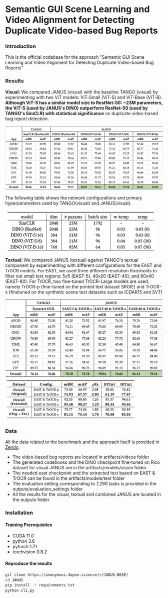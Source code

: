 # Semantic GUI Scene Learning and Video Alignment for Detecting Duplicate Video-based Bug Reports
### Introduction
This is the official codebase for the approach "Semantic GUI Scene Learning and Video Alignment for Detecting Duplicate Video-based Bug Reports"

### Results
**Visual:** We compared JANUS (visual) with the baseline TANGO (visual) by experimenting with two ViT models: ViT-Small (ViT-S) and ViT-Base (ViT-B). **Although ViT-S has a similar model size to RestNet-50: ~23M parameters, the ViT-S (used by JANUS's DINO) outperform ResNet-50 (used by TANGO's SimCLR) with statistical significance** on duplicate video-based bug report detection. 

<img src="tabels/visual.png" alt="visual results" width="720">

The following table shows the network configurations and primary hyperparameters used by TANGO(visual) and JANUS(visual).

<img src="tabels/visual_config.png" alt="visual results" width="480">

**Textual:** We compared JANUS (textual) against TANGO's textual component by experimenting with different configurations for the EAST and TrOCR models. For EAST, we used three different resolution thresholds to filter out small text regions: $5 x 5$ (EAST-5), $40 x 20$ (EAST-40), and $80 x 40$ (EAST-80). For TrOCR, two fine-tuned TrOCR-Large models are used, namely TrOCR-p (fine-tuned on the printed text dataset SROIE) and  TrOCR-s (finetuned on the synthetic scene text datasets such as ICDAR15 and SVT)

<img src="tabels/text.png" alt="textual results" width="560">

<img src="tabels/text_comparison.png" alt="trocr results" width="420">

### Data

All the data related to the benchmark and the approach itself is provided in [Zendo](https://sandbox.zenodo.org/record/1166765#.Y_Y4CexBx8Y).

* The video-based bug reports are located in artifacts/videos folder
* The generated codebooks and the DINO checkpoint fine-tuned on Rico dataset for visual JANUS are in the artifacts/models/vision folder
* The needed east checkpoint and the extracted text based on EAST & TrOCR can be found in the artifacts/models/text folder 
* The evaluation setting corresponding to 7,290 tasks is provided in the outputs/evaluation_settings folder
* All the results for the visual, textual and combined JANUS are located in the outputs folder

### Installation

#### Training Prerequisites
- CUDA 11.0
- python 3.6
- pytorch 1.7.1
- torchvision 0.8.2

#### Reproduce the results
```bash
git clone https://anonymous.4open.science/r/JANUS-B65E/
cd JANUS
pip install -r requirements.txt
python cli.py
```

